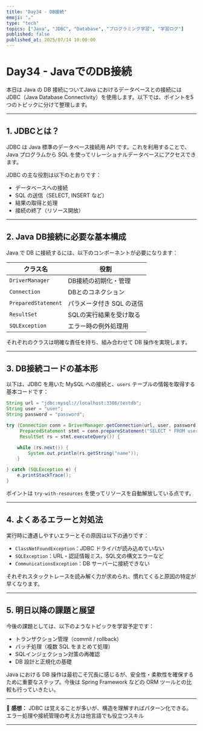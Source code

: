 ```yaml
---
title: "Day34 - DB接続"
emoji: "☕️"
type: "tech"
topics: ["Java", "JDBC", "Database", "プログラミング学習", "学習ログ"]
published: false
published_at: 2025/07/14 10:00:00
---
```


# Day34 - JavaでのDB接続

本日は Java の DB 接続についてJava におけるデータベースとの接続には JDBC（Java Database Connectivity）を使用します。以下では、ポイントを5つのトピックに分けて整理します。

---

## 1. JDBCとは？

JDBC は Java 標準のデータベース接続用 API です。これを利用することで、Java プログラムから SQL を使ってリレーショナルデータベースにアクセスできます。

JDBC の主な役割は以下のとおりです：

- データベースへの接続
- SQL の送信（SELECT, INSERT など）
- 結果の取得と処理
- 接続の終了（リソース開放）

---

## 2. Java DB接続に必要な基本構成

Java で DB に接続するには、以下のコンポーネントが必要になります：

| クラス名 | 役割 |
|---------|------|
| `DriverManager` | DB接続の初期化・管理 |
| `Connection` | DBとのコネクション |
| `PreparedStatement` | パラメータ付き SQL の送信 |
| `ResultSet` | SQLの実行結果を受け取る |
| `SQLException` | エラー時の例外処理用 |

それぞれのクラスは明確な責任を持ち、組み合わせて DB 操作を実現します。

---

## 3. DB接続コードの基本形

以下は、JDBC を用いた MySQL への接続と、`users` テーブルの情報を取得する基本コードです：

```java
String url = "jdbc:mysql://localhost:3306/testdb";
String user = "user";
String password = "password";

try (Connection conn = DriverManager.getConnection(url, user, password);
     PreparedStatement stmt = conn.prepareStatement("SELECT * FROM users");
     ResultSet rs = stmt.executeQuery()) {

    while (rs.next()) {
        System.out.println(rs.getString("name"));
    }

} catch (SQLException e) {
    e.printStackTrace();
}
````

ポイントは `try-with-resources` を使ってリソースを自動解放している点です。

---

## 4. よくあるエラーと対処法

実行時に遭遇しやすいエラーとその原因は以下の通りです：

* `ClassNotFoundException`：JDBC ドライバが読み込めていない
* `SQLException`：URL・認証情報ミス、SQL文の構文エラーなど
* `CommunicationsException`：DB サーバーに接続できない

それぞれスタックトレースを読み解く力が求められ、慣れてくると原因の特定が早くなります。

---

## 5. 明日以降の課題と展望

今後の課題としては、以下のようなトピックを学習予定です：

* トランザクション管理（commit / rollback）
* バッチ処理（複数 SQL をまとめて処理）
* SQLインジェクション対策の再確認
* DB 設計と正規化の基礎

Java における DB 操作は最初こそ冗長に感じるが、安全性・柔軟性を確保するために重要なステップ。今後は Spring Framework などの ORM ツールとの比較も行っていきたい。

---

💬 **感想：**
JDBC は覚えることが多いが、構造を理解すればパターン化できる。エラー処理や接続管理の考え方は他言語でも役立つスキル

---
